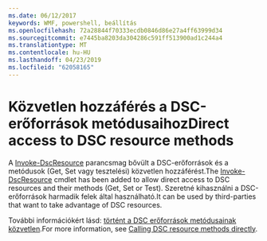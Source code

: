 ```yaml
---
ms.date: 06/12/2017
keywords: WMF, powershell, beállítás
ms.openlocfilehash: 72a28844f70333ecdb0846d86e27a4ff63999d34
ms.sourcegitcommit: e7445ba8203da304286c591ff513900ad1c244a4
ms.translationtype: MT
ms.contentlocale: hu-HU
ms.lasthandoff: 04/23/2019
ms.locfileid: "62058165"
---
```

# <a name="direct-access-to-dsc-resource-methods"></a><span data-ttu-id="83484-102">Közvetlen hozzáférés a DSC-erőforrások metódusaihoz</span><span class="sxs-lookup"><span data-stu-id="83484-102">Direct access to DSC resource methods</span></span>


<span data-ttu-id="83484-103">A [Invoke-DscResource](https://technet.microsoft.com/library/mt517869.aspx) parancsmag bővült a DSC-erőforrások és a metódusok (Get, Set vagy tesztelési) közvetlen hozzáférést.</span><span class="sxs-lookup"><span data-stu-id="83484-103">The [Invoke-DscResource](https://technet.microsoft.com/library/mt517869.aspx) cmdlet has been added to allow direct access to DSC resources and their methods (Get, Set or Test).</span></span> <span data-ttu-id="83484-104">Szeretné kihasználni a DSC-erőforrások harmadik felek által használható.</span><span class="sxs-lookup"><span data-stu-id="83484-104">It can be used by third-parties that want to take advantage of DSC resources.</span></span>

<span data-ttu-id="83484-105">További információkért lásd: [történt a DSC erőforrások metódusainak közvetlen](https://msdn.microsoft.com/powershell/dsc/directcallresource).</span><span class="sxs-lookup"><span data-stu-id="83484-105">For more information, see [Calling DSC resource methods directly](https://msdn.microsoft.com/powershell/dsc/directcallresource).</span></span>
